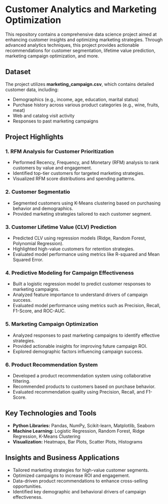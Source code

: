 # Customer Analytics and Marketing Optimization

This repository contains a comprehensive data science project aimed at enhancing customer insights and optimizing marketing strategies. Through advanced analytics techniques, this project provides actionable recommendations for customer segmentation, lifetime value prediction, marketing campaign optimization, and more.

## Dataset

The project utilizes **marketing_campaign.csv**, which contains detailed customer data, including:
- Demographics (e.g., income, age, education, marital status)
- Purchase history across various product categories (e.g., wine, fruits, meat)
- Web and catalog visit activity
- Responses to past marketing campaigns

## Project Highlights

### 1. RFM Analysis for Customer Prioritization
- Performed Recency, Frequency, and Monetary (RFM) analysis to rank customers by value and engagement.
- Identified top-tier customers for targeted marketing strategies.
- Visualized RFM score distributions and spending patterns.

### 2. Customer Segmentatio
- Segmented customers using K-Means clustering based on purchasing behavior and demographics.
- Provided marketing strategies tailored to each customer segment.

### 3. Customer Lifetime Value (CLV) Prediction
- Predicted CLV using regression models (Ridge, Random Forest, Polynomial Regression).
- Highlighted high-value customers for retention strategies.
- Evaluated model performance using metrics like R-squared and Mean Squared Error.

### 4. Predictive Modeling for Campaign Effectiveness
- Built a logistic regression model to predict customer responses to marketing campaigns.
- Analyzed feature importance to understand drivers of campaign success.
- Evaluated model performance using metrics such as Precision, Recall, F1-Score, and ROC-AUC.

### 5. Marketing Campaign Optimization
- Analyzed responses to past marketing campaigns to identify effective strategies.
- Provided actionable insights for improving future campaign ROI.
- Explored demographic factors influencing campaign success.

### 6. Product Recommendation System
- Developed a product recommendation system using collaborative filtering.
- Recommended products to customers based on purchase behavior.
- Evaluated recommendation quality using Precision, Recall, and F1-Score.

## Key Technologies and Tools
- **Python Libraries:** Pandas, NumPy, Scikit-learn, Matplotlib, Seaborn
- **Machine Learning:** Logistic Regression, Random Forest, Ridge Regression, K-Means Clustering
- **Visualization:** Heatmaps, Bar Plots, Scatter Plots, Histograms

## Insights and Business Applications
- Tailored marketing strategies for high-value customer segments.
- Optimized campaigns to increase ROI and engagement.
- Data-driven product recommendations to enhance cross-selling opportunities.
- Identified key demographic and behavioral drivers of campaign effectiveness.
